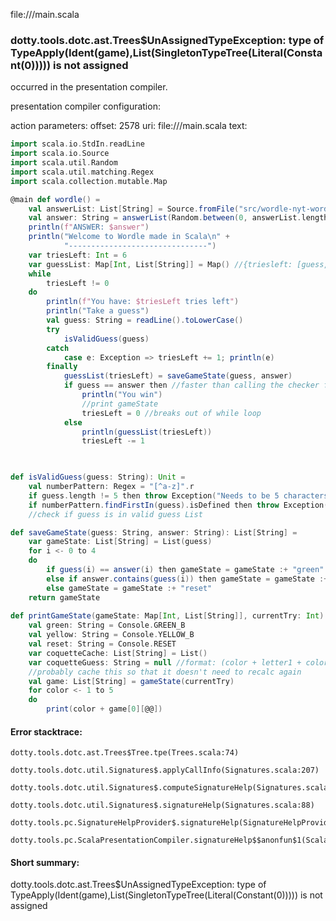file://<WORKSPACE>/main.scala
### dotty.tools.dotc.ast.Trees$UnAssignedTypeException: type of TypeApply(Ident(game),List(SingletonTypeTree(Literal(Constant(0))))) is not assigned

occurred in the presentation compiler.

presentation compiler configuration:


action parameters:
offset: 2578
uri: file://<WORKSPACE>/main.scala
text:
```scala
import scala.io.StdIn.readLine
import scala.io.Source
import scala.util.Random
import scala.util.matching.Regex
import scala.collection.mutable.Map

@main def wordle() = 
    val answerList: List[String] = Source.fromFile("src/wordle-nyt-words-14855.txt").getLines().toList
    val answer: String = answerList(Random.between(0, answerList.length-1))
    println(f"ANSWER: $answer")
    println("Welcome to Wordle made in Scala\n" +
            "-------------------------------")
    var triesLeft: Int = 6
    var guessList: Map[Int, List[String]] = Map() //{triesleft: [guess, _, _, _, _, _]} _ = if respective letter is correct
    while 
        triesLeft != 0
    do
        println(f"You have: $triesLeft tries left")
        println("Take a guess")
        val guess: String = readLine().toLowerCase()
        try
            isValidGuess(guess)
        catch
            case e: Exception => triesLeft += 1; println(e)
        finally
            guessList(triesLeft) = saveGameState(guess, answer)
            if guess == answer then //faster than calling the checker function
                println("You win")
                //print gameState
                triesLeft = 0 //breaks out of while loop
            else
                println(guessList(triesLeft))
                triesLeft -= 1

    

def isValidGuess(guess: String): Unit =
    val numberPattern: Regex = "[^a-z]".r
    if guess.length != 5 then throw Exception("Needs to be 5 characters long")
    if numberPattern.findFirstIn(guess).isDefined then throw Exception("Only alphabet allowed. No numbers or special characters")
    //check if guess is in valid guess List

def saveGameState(guess: String, answer: String): List[String] = 
    var gameState: List[String] = List(guess)
    for i <- 0 to 4
    do
        if guess(i) == answer(i) then gameState = gameState :+ "green"
        else if answer.contains(guess(i)) then gameState = gameState :+ "yellow"
        else gameState = gameState :+ "reset"
    return gameState
    
def printGameState(gameState: Map[Int, List[String]], currentTry: Int): Unit =
    val green: String = Console.GREEN_B
    val yellow: String = Console.YELLOW_B
    val reset: String = Console.RESET
    var coquetteCache: List[String] = List()
    var coquetteGuess: String = null //format: (color + letter1 + color + letter2 + color + letter3 + color + letter4 + color + letter5 + reset)
    //probably cache this so that it doesn't need to recalc again
    val game: List[String] = gameState(currentTry)
    for color <- 1 to 5
    do
        print(color + game[0][@@])

```



#### Error stacktrace:

```
dotty.tools.dotc.ast.Trees$Tree.tpe(Trees.scala:74)
	dotty.tools.dotc.util.Signatures$.applyCallInfo(Signatures.scala:207)
	dotty.tools.dotc.util.Signatures$.computeSignatureHelp(Signatures.scala:104)
	dotty.tools.dotc.util.Signatures$.signatureHelp(Signatures.scala:88)
	dotty.tools.pc.SignatureHelpProvider$.signatureHelp(SignatureHelpProvider.scala:53)
	dotty.tools.pc.ScalaPresentationCompiler.signatureHelp$$anonfun$1(ScalaPresentationCompiler.scala:409)
```
#### Short summary: 

dotty.tools.dotc.ast.Trees$UnAssignedTypeException: type of TypeApply(Ident(game),List(SingletonTypeTree(Literal(Constant(0))))) is not assigned